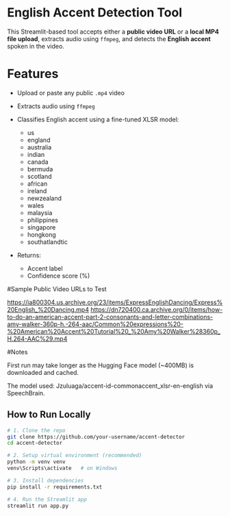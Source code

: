 # English Accent Detection Tool

This Streamlit-based tool accepts either a **public video URL** or a **local MP4 file upload**, extracts audio using `ffmpeg`, and detects the **English accent** spoken in the video.

# Features

- Upload or paste any public `.mp4` video
- Extracts audio using `ffmpeg`
- Classifies English accent using a fine-tuned XLSR model:
    - us
    - england
    - australia
    - indian
    - canada
    - bermuda
    - scotland
    - african
    - ireland
    - newzealand
    - wales
    - malaysia
    - philippines
    - singapore
    - hongkong
    - southatlandtic

- Returns:
  - Accent label
  - Confidence score (%)

#Sample Public Video URLs to Test

https://ia800304.us.archive.org/23/items/ExpressEnglishDancing/Express%20English_%20Dancing.mp4
https://dn720400.ca.archive.org/0/items/how-to-do-an-american-accent-part-2-consonants-and-letter-combinations-amy-walker-360p-h.-264-aac/Common%20expressions%20-%20American%20Accent%20Tutorial%20_%20Amy%20Walker%28360p_H.264-AAC%29.mp4

#Notes

First run may take longer as the Hugging Face model (~400MB) is downloaded and cached.

The model used: Jzuluaga/accent-id-commonaccent_xlsr-en-english via SpeechBrain.

## How to Run Locally

```bash
# 1. Clone the repo
git clone https://github.com/your-username/accent-detector
cd accent-detector

# 2. Setup virtual environment (recommended)
python -m venv venv
venv\Scripts\activate   # on Windows

# 3. Install dependencies
pip install -r requirements.txt

# 4. Run the Streamlit app
streamlit run app.py

